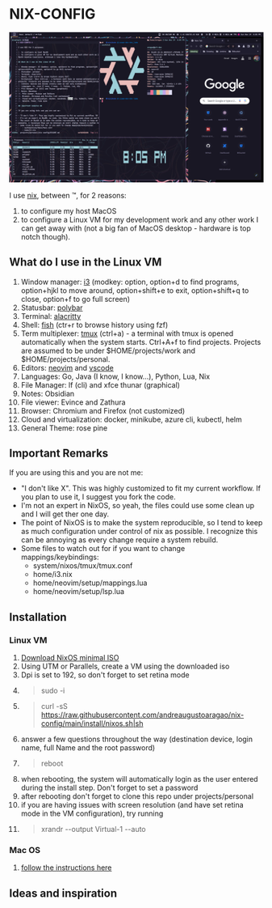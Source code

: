 # NIX-CONFIG #

![screenshot](./screenshots/screen.png)

I use [nix](https://nixos.org/), between ™️, for 2 reasons:

1. to configure my host MacOS
2. to configure a Linux VM for my development work and any other work I can get away with (not a big fan of MacOS desktop - hardware is top notch though).

## What do I use in the Linux VM ##

1. Window manager: [i3](https://i3wm.org]/i3) (modkey: option, option+d to find programs, option+hjkl to move around, option+shift+e to exit, 
option+shift+q to close, option+f to go full screen)
2. Statusbar: [polybar](https://github.com/polybar/polybar)
3. Terminal: [alacritty](https://github.com/alacritty/alacritty)
4. Shell: [fish](https://fishshell.com/) (ctr+r to browse history using fzf)
5. Term multiplexer: [tmux](https://github.com/tmux/tmux) (ctrl+a) - a terminal with tmux is opened automatically when the system starts. Ctrl+A+f to find 
projects. Projects are assumed to be under $HOME/projects/work and $HOME/projects/personal. 
6. Editors: [neovim](https://neovim.io/) and [vscode](https://github.com/microsoft/vscode) 
7. Languages: Go, Java (I know, I know...), Python, Lua, Nix
8. File Manager: lf (cli) and xfce thunar (graphical)
9. Notes: Obsidian
10. File viewer: Evince and Zathura
11. Browser: Chromium and Firefox (not customized)
12. Cloud and virtualization: docker, minikube, azure cli, kubectl, helm 
13. General Theme: rose pine

## Important Remarks ##

If you are using this and you are not me:

* "I don't like X". This was highly customized to fit my current workflow. If you plan to use it, I suggest you fork the code.
* I'm not an expert in NixOS, so yeah, the files could use some clean up and I will get ther one day.
* The point of NixOS is to make the system reproducible, so I tend to keep as much configuration under control of nix as 
possible. I recognize this can be annoying as every change require a system rebuild.
* Some files to watch out for if you want to change mappings/keybindings:
    * system/nixos/tmux/tmux.conf
    * home/i3.nix
    * home/neovim/setup/mappings.lua
    * home/neovim/setup/lsp.lua

## Installation ##

### Linux VM ### 

1. [Download NixOS minimal ISO](https://nixos.org/download#nixos-iso) 
2. Using UTM or Parallels, create a VM using the downloaded iso
3. Dpi is set to 192, so don't forget to set retina mode
3. > sudo -i
4. > curl -sS https://raw.githubusercontent.com/andreaugustoaragao/nix-config/main/install/nixos.sh|sh
5. answer a few questions throughout the way (destination device, login name, full Name and the root password)
6. > reboot
7. when rebooting, the system will automatically login as the user entered during the install step. Don't forget to set a password
8. after rebooting don't forget to clone this repo under projects/personal
9. if you are having issues with screen resolution (and have set retina mode in the VM configuration), try running
10. >xrandr --output Virtual-1 --auto

### Mac OS ###
1. [follow the instructions here](https://nixos.org/download#nix-install-macos)

## Ideas and inspiration ##
